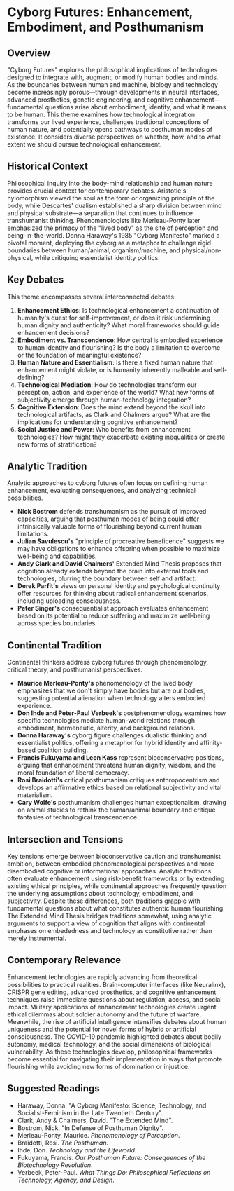 # Cyborg Futures: Enhancement, Embodiment, and Posthumanism

## Overview

"Cyborg Futures" explores the philosophical implications of technologies designed to integrate with, augment, or modify human bodies and minds. As the boundaries between human and machine, biology and technology become increasingly porous—through developments in neural interfaces, advanced prosthetics, genetic engineering, and cognitive enhancement—fundamental questions arise about embodiment, identity, and what it means to be human. This theme examines how technological integration transforms our lived experience, challenges traditional conceptions of human nature, and potentially opens pathways to posthuman modes of existence. It considers diverse perspectives on whether, how, and to what extent we should pursue technological enhancement.

## Historical Context

Philosophical inquiry into the body-mind relationship and human nature provides crucial context for contemporary debates. Aristotle's hylomorphism viewed the soul as the form or organizing principle of the body, while Descartes' dualism established a sharp division between mind and physical substrate—a separation that continues to influence transhumanist thinking. Phenomenologists like Merleau-Ponty later emphasized the primacy of the "lived body" as the site of perception and being-in-the-world. Donna Haraway's 1985 "Cyborg Manifesto" marked a pivotal moment, deploying the cyborg as a metaphor to challenge rigid boundaries between human/animal, organism/machine, and physical/non-physical, while critiquing essentialist identity politics.

## Key Debates

This theme encompasses several interconnected debates:

1. **Enhancement Ethics**: Is technological enhancement a continuation of humanity's quest for self-improvement, or does it risk undermining human dignity and authenticity? What moral frameworks should guide enhancement decisions?
2. **Embodiment vs. Transcendence**: How central is embodied experience to human identity and flourishing? Is the body a limitation to overcome or the foundation of meaningful existence?
3. **Human Nature and Essentialism**: Is there a fixed human nature that enhancement might violate, or is humanity inherently malleable and self-defining?
4. **Technological Mediation**: How do technologies transform our perception, action, and experience of the world? What new forms of subjectivity emerge through human-technology integration?
5. **Cognitive Extension**: Does the mind extend beyond the skull into technological artifacts, as Clark and Chalmers argue? What are the implications for understanding cognitive enhancement?
6. **Social Justice and Power**: Who benefits from enhancement technologies? How might they exacerbate existing inequalities or create new forms of stratification?

## Analytic Tradition

Analytic approaches to cyborg futures often focus on defining human enhancement, evaluating consequences, and analyzing technical possibilities.

* **Nick Bostrom** defends transhumanism as the pursuit of improved capacities, arguing that posthuman modes of being could offer intrinsically valuable forms of flourishing beyond current human limitations.
* **Julian Savulescu's** "principle of procreative beneficence" suggests we may have obligations to enhance offspring when possible to maximize well-being and capabilities.
* **Andy Clark and David Chalmers'** Extended Mind Thesis proposes that cognition already extends beyond the brain into external tools and technologies, blurring the boundary between self and artifact.
* **Derek Parfit's** views on personal identity and psychological continuity offer resources for thinking about radical enhancement scenarios, including uploading consciousness.
* **Peter Singer's** consequentialist approach evaluates enhancement based on its potential to reduce suffering and maximize well-being across species boundaries.

## Continental Tradition

Continental thinkers address cyborg futures through phenomenology, critical theory, and posthumanist perspectives.

* **Maurice Merleau-Ponty's** phenomenology of the lived body emphasizes that we don't simply have bodies but are our bodies, suggesting potential alienation when technology alters embodied experience.
* **Don Ihde and Peter-Paul Verbeek's** postphenomenology examines how specific technologies mediate human-world relations through embodiment, hermeneutic, alterity, and background relations.
* **Donna Haraway's** cyborg figure challenges dualistic thinking and essentialist politics, offering a metaphor for hybrid identity and affinity-based coalition building.
* **Francis Fukuyama and Leon Kass** represent bioconservative positions, arguing that enhancement threatens human dignity, wisdom, and the moral foundation of liberal democracy.
* **Rosi Braidotti's** critical posthumanism critiques anthropocentrism and develops an affirmative ethics based on relational subjectivity and vital materialism.
* **Cary Wolfe's** posthumanism challenges human exceptionalism, drawing on animal studies to rethink the human/animal boundary and critique fantasies of technological transcendence.

## Intersection and Tensions

Key tensions emerge between bioconservative caution and transhumanist ambition, between embodied phenomenological perspectives and more disembodied cognitive or informational approaches. Analytic traditions often evaluate enhancement using risk-benefit frameworks or by extending existing ethical principles, while continental approaches frequently question the underlying assumptions about technology, embodiment, and subjectivity. Despite these differences, both traditions grapple with fundamental questions about what constitutes authentic human flourishing. The Extended Mind Thesis bridges traditions somewhat, using analytic arguments to support a view of cognition that aligns with continental emphases on embededness and technology as constitutive rather than merely instrumental.

## Contemporary Relevance

Enhancement technologies are rapidly advancing from theoretical possibilities to practical realities. Brain-computer interfaces (like Neuralink), CRISPR gene editing, advanced prosthetics, and cognitive enhancement techniques raise immediate questions about regulation, access, and social impact. Military applications of enhancement technologies create urgent ethical dilemmas about soldier autonomy and the future of warfare. Meanwhile, the rise of artificial intelligence intensifies debates about human uniqueness and the potential for novel forms of hybrid or artificial consciousness. The COVID-19 pandemic highlighted debates about bodily autonomy, medical technology, and the social dimensions of biological vulnerability. As these technologies develop, philosophical frameworks become essential for navigating their implementation in ways that promote flourishing while avoiding new forms of domination or injustice.

## Suggested Readings

* Haraway, Donna. "A Cyborg Manifesto: Science, Technology, and Socialist-Feminism in the Late Twentieth Century".
* Clark, Andy & Chalmers, David. "The Extended Mind".
* Bostrom, Nick. "In Defense of Posthuman Dignity".
* Merleau-Ponty, Maurice. *Phenomenology of Perception*.
* Braidotti, Rosi. *The Posthuman*.
* Ihde, Don. *Technology and the Lifeworld*.
* Fukuyama, Francis. *Our Posthuman Future: Consequences of the Biotechnology Revolution*.
* Verbeek, Peter-Paul. *What Things Do: Philosophical Reflections on Technology, Agency, and Design*.